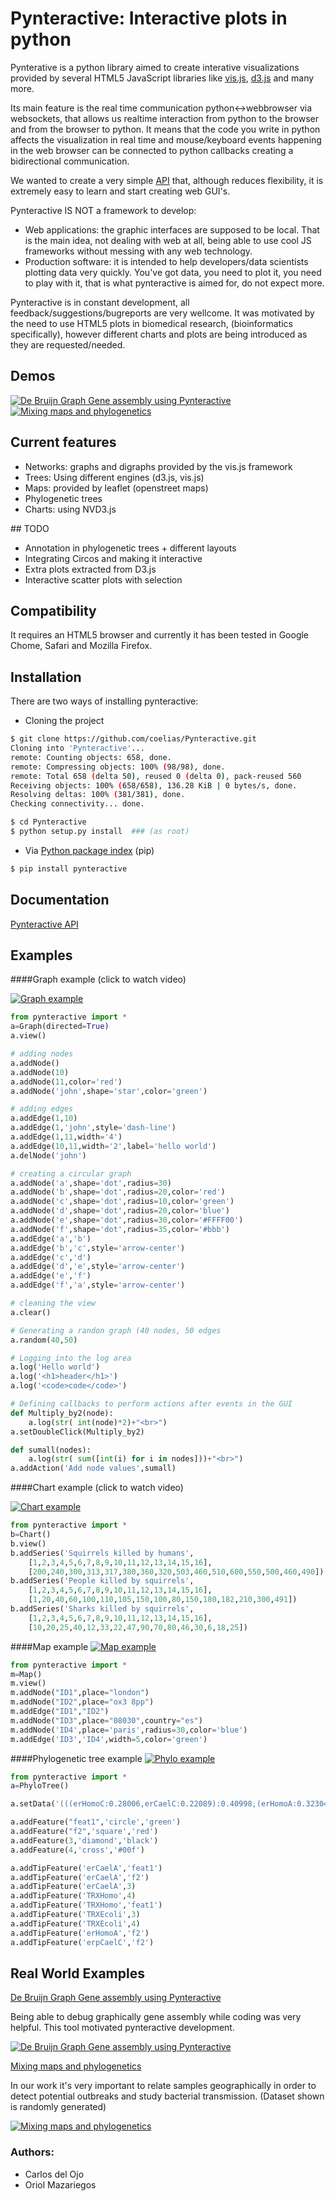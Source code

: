 # Pynteractive: Interactive plots in python
Pynterative is a python library aimed to create interative visualizations provided by several HTML5 JavaScript libraries like [vis.js](http://visjs.org/), [d3.js](http://d3js.org/) and many more.

Its main feature is the real time communication python<->webbrowser via websockets, that allows us realtime interaction from python to the browser and from the browser to python. It means that the code you  write in python affects the visualization in real time and mouse/keyboard events happening in the web browser can be connected to python callbacks creating a bidirectional communication. 

We wanted to create a very simple [API](http://coelias.github.io/Pynteractive/html/) that, although reduces flexibility, it is extremely easy to learn and start creating web GUI's.

Pynteractive IS NOT a framework to develop: 
* Web applications: the graphic interfaces are supposed to be local. That is the main idea, not dealing with web at all, being able to use cool JS frameworks without messing with any web technology.
* Production software: it is intended to help developers/data scientists plotting data very quickly. You've got data, you need to plot it, you need to play with it, that is what pynteractive is aimed for, do not expect more.

Pynteractive is in constant development, all feedback/suggestions/bugreports are very wellcome. It was motivated by the need to use HTML5 plots in biomedical research, (bioinformatics specifically), however different charts and plots are being introduced as they are requested/needed. 

## Demos

[![De Bruijn Graph Gene assembly using Pynteractive](http://coelias.github.io/Pynteractive/imgs/debruijn.gif)](https://vimeo.com/128206058)
[![Mixing maps and phylogenetics](http://coelias.github.io/Pynteractive/imgs/phylomap.gif)](https://vimeo.com/128260245)

## Current features

* Networks: graphs and digraphs provided by the vis.js framework
* Trees: Using different engines (d3.js, vis.js)
* Maps: provided by leaflet (openstreet maps)
* Phylogenetic trees
* Charts: using NVD3.js

## TODO

* Annotation in phylogenetic trees + different layouts 
* Integrating Circos and making it interactive
* Extra plots extracted from D3.js
* Interactive scatter plots with selection

## Compatibility

It requires an HTML5 browser and currently it has been tested in Google Chome, Safari and Mozilla Firefox.

## Installation

There are two ways of installing pynteractive:

* Cloning the project

```bash
$ git clone https://github.com/coelias/Pynteractive.git
Cloning into 'Pynteractive'...
remote: Counting objects: 658, done.
remote: Compressing objects: 100% (98/98), done.
remote: Total 658 (delta 50), reused 0 (delta 0), pack-reused 560
Receiving objects: 100% (658/658), 136.28 KiB | 0 bytes/s, done.
Resolving deltas: 100% (381/381), done.
Checking connectivity... done.

$ cd Pynteractive
$ python setup.py install  ### (as root)
```
 
* Via [Python package index](https://pypi.python.org/pypi/pip) (pip)
```bash
$ pip install pynteractive
```

## Documentation

[Pynteractive API](http://coelias.github.io/Pynteractive/html/)

## Examples

####Graph example (click to watch video)

[![Graph example](http://coelias.github.io/Pynteractive/imgs/GraphGif.gif)](https://vimeo.com/128141946)

```python
from pynteractive import *
a=Graph(directed=True)
a.view()

# adding nodes
a.addNode()
a.addNode(10)
a.addNode(11,color='red')
a.addNode('john',shape='star',color='green')

# adding edges
a.addEdge(1,10)
a.addEdge(1,'john',style='dash-line')
a.addEdge(1,11,width='4')
a.addEdge(10,11,width='2',label='hello world')
a.delNode('john')

# creating a circular graph
a.addNode('a',shape='dot',radius=30)
a.addNode('b',shape='dot',radius=20,color='red')
a.addNode('c',shape='dot',radius=10,color='green')
a.addNode('d',shape='dot',radius=20,color='blue')
a.addNode('e',shape='dot',radius=30,color='#FFFF00')
a.addNode('f',shape='dot',radius=35,color='#bbb')
a.addEdge('a','b')
a.addEdge('b','c',style='arrow-center')
a.addEdge('c','d')
a.addEdge('d','e',style='arrow-center')
a.addEdge('e','f')
a.addEdge('f','a',style='arrow-center')

# cleaning the view
a.clear()

# Generating a randon graph (40 nodes, 50 edges
a.random(40,50)

# Logging into the log area
a.log('Hello world')
a.log('<h1>header</h1>')
a.log('<code>code</code>')

# Defining callbacks to perform actions after events in the GUI
def Multiply_by2(node):
    a.log(str( int(node)*2)+"<br>")
a.setDoubleClick(Multiply_by2)

def sumall(nodes):
    a.log(str( sum([int(i) for i in nodes]))+"<br>")
a.addAction('Add node values',sumall)
```

####Chart example (click to watch video)

[![Chart example](http://coelias.github.io/Pynteractive/imgs/ChartGif.gif)](https://vimeo.com/128177043)

```python
from pynteractive import *
b=Chart()
b.view()
b.addSeries('Squirrels killed by humans',
    [1,2,3,4,5,6,7,8,9,10,11,12,13,14,15,16],
    [200,240,300,313,317,380,360,320,503,460,510,600,550,500,460,490]) 
b.addSeries('People killed by squirrels',
    [1,2,3,4,5,6,7,8,9,10,11,12,13,14,15,16],
    [1,20,40,60,100,110,105,150,100,80,150,180,182,210,300,491])
b.addSeries('Sharks killed by squirrels',
    [1,2,3,4,5,6,7,8,9,10,11,12,13,14,15,16],
    [10,20,25,40,12,33,22,47,90,70,80,46,30,6,18,25])
```

####Map example
[![Map example](http://coelias.github.io/Pynteractive/imgs/map.png)](http://coelias.github.io/Pynteractive/imgs/map.png)


```python
from pynteractive import *
m=Map()
m.view()
m.addNode("ID1",place="london")
m.addNode("ID2",place="ox3 8pp")
m.addEdge("ID1","ID2")
m.addNode("ID3",place="08030",country="es")
m.addNode('ID4',place='paris',radius=30,color='blue')
m.addEdge('ID3','ID4',width=5,color='green')
```

####Phylogenetic tree example
[![Phylo example](http://coelias.github.io/Pynteractive/imgs/phylo.png)](http://coelias.github.io/Pynteractive/imgs/phylo.png)


```python
from pynteractive import *
a=PhyloTree()

a.setData('(((erHomoC:0.28006,erCaelC:0.22089):0.40998,(erHomoA:0.32304,(erpCaelC:0.58815,((erHomoB:0.5807,erCaelB:0.23569):0.03586,erCaelA:0.38272):0.06516):0.03492):0.14265):0.63594,(TRXHomo:0.65866,TRXSacch:0.38791):0.32147,TRXEcoli:0.57336);')

a.addFeature("feat1",'circle','green')
a.addFeature("f2",'square','red')
a.addFeature(3,'diamond','black')
a.addFeature(4,'cross','#00f')

a.addTipFeature('erCaelA','feat1')
a.addTipFeature('erCaelA','f2')
a.addTipFeature('erCaelA',3)
a.addTipFeature('TRXHomo',4)
a.addTipFeature('TRXHomo','feat1')
a.addTipFeature('TRXEcoli',3)
a.addTipFeature('TRXEcoli',4)
a.addTipFeature('erHomoA','f2')
a.addTipFeature('erpCaelC','f2')
```
## Real World Examples

[De Bruijn Graph Gene assembly using Pynteractive](https://vimeo.com/128206058)

Being able to debug graphically gene assembly while coding was very helpful. This tool motivated pynteractive development.

[![De Bruijn Graph Gene assembly using Pynteractive](http://coelias.github.io/Pynteractive/imgs/debruijn.gif)](https://vimeo.com/128206058)

[Mixing maps and phylogenetics](https://vimeo.com/128260245)

In our work it's very important to relate samples geographically in order to detect potential outbreaks and study bacterial transmission. (Dataset shown is randomly generated)

[![Mixing maps and phylogenetics](http://coelias.github.io/Pynteractive/imgs/phylomap.gif)](https://vimeo.com/128260245)

### Authors:
 - Carlos del Ojo
 - Oriol Mazariegos
